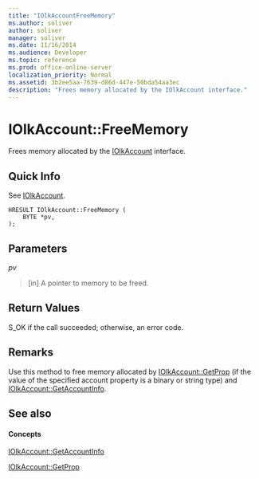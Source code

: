 ```yaml
---
title: "IOlkAccountFreeMemory"
ms.author: soliver
author: soliver
manager: soliver
ms.date: 11/16/2014
ms.audience: Developer
ms.topic: reference
ms.prod: office-online-server
localization_priority: Normal
ms.assetid: 3b2ee5aa-7639-d86d-447e-50bda54aa3ec
description: "Frees memory allocated by the IOlkAccount interface."
---
```


# IOlkAccount::FreeMemory

Frees memory allocated by the [IOlkAccount](iolkaccount.md) interface. 
  
## Quick Info

See [IOlkAccount](iolkaccount.md).
  
```
HRESULT IOlkAccount::FreeMemory (  
    BYTE *pv, 
); 

```

## Parameters

 _pv_
  
> [in] A pointer to memory to be freed.
    
## Return Values

S_OK if the call succeeded; otherwise, an error code.
  
## Remarks

Use this method to free memory allocated by [IOlkAccount::GetProp](iolkaccount-getprop.md) (if the value of the specified account property is a binary or string type) and [IOlkAccount::GetAccountInfo](iolkaccount-getaccountinfo.md).
  
## See also

#### Concepts

[IOlkAccount::GetAccountInfo](iolkaccount-getaccountinfo.md)
  
[IOlkAccount::GetProp](iolkaccount-getprop.md)

